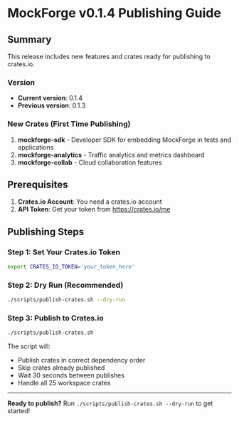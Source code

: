# MockForge v0.1.4 Publishing Guide

## Summary

This release includes new features and crates ready for publishing to crates.io.

### Version
- **Current version**: 0.1.4
- **Previous version**: 0.1.3

### New Crates (First Time Publishing)
1. **mockforge-sdk** - Developer SDK for embedding MockForge in tests and applications
2. **mockforge-analytics** - Traffic analytics and metrics dashboard
3. **mockforge-collab** - Cloud collaboration features

## Prerequisites

1. **Crates.io Account**: You need a crates.io account
2. **API Token**: Get your token from https://crates.io/me

## Publishing Steps

### Step 1: Set Your Crates.io Token

```bash
export CRATES_IO_TOKEN='your_token_here'
```

### Step 2: Dry Run (Recommended)

```bash
./scripts/publish-crates.sh --dry-run
```

### Step 3: Publish to Crates.io

```bash
./scripts/publish-crates.sh
```

The script will:
- Publish crates in correct dependency order
- Skip crates already published
- Wait 30 seconds between publishes
- Handle all 25 workspace crates

---

**Ready to publish?** Run `./scripts/publish-crates.sh --dry-run` to get started!
